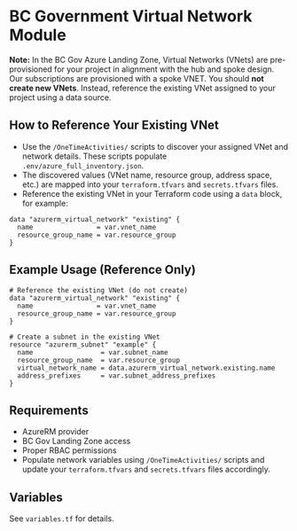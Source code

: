 # BC Government Virtual Network Module

**Note:** In the BC Gov Azure Landing Zone, Virtual Networks (VNets) are pre-provisioned for your project in alignment with the hub and spoke design.  Our subscriptions are provisioned with a spoke VNET. You should **not create new VNets**. Instead, reference the existing VNet assigned to your project using a data source.

## How to Reference Your Existing VNet
- Use the `/OneTimeActivities/` scripts to discover your assigned VNet and network details. These scripts populate `.env/azure_full_inventory.json`.
- The discovered values (VNet name, resource group, address space, etc.) are mapped into your `terraform.tfvars` and `secrets.tfvars` files.
- Reference the existing VNet in your Terraform code using a `data` block, for example:

```hcl
data "azurerm_virtual_network" "existing" {
  name                = var.vnet_name
  resource_group_name = var.resource_group
}
```

## Example Usage (Reference Only)
```hcl
# Reference the existing VNet (do not create)
data "azurerm_virtual_network" "existing" {
  name                = var.vnet_name
  resource_group_name = var.resource_group
}

# Create a subnet in the existing VNet
resource "azurerm_subnet" "example" {
  name                 = var.subnet_name
  resource_group_name  = var.resource_group
  virtual_network_name = data.azurerm_virtual_network.existing.name
  address_prefixes     = var.subnet_address_prefixes
}
```

## Requirements
- AzureRM provider
- BC Gov Landing Zone access
- Proper RBAC permissions
- Populate network variables using `/OneTimeActivities/` scripts and update your `terraform.tfvars` and `secrets.tfvars` files accordingly.

## Variables
See `variables.tf` for details.
